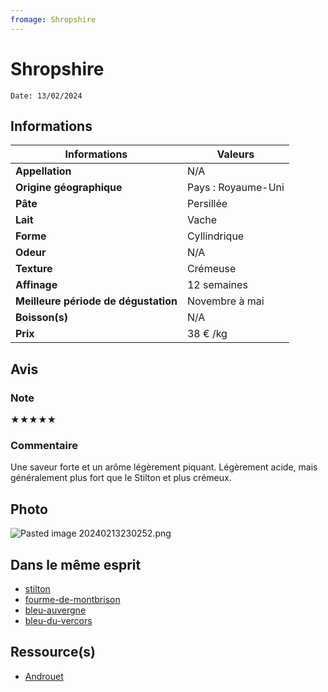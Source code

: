 ```yaml
---
fromage: Shropshire
---
```

# Shropshire
```
Date: 13/02/2024
```
## Informations

| Informations | Valeurs |
| ---- | ---- |
| **Appellation** | N/A |
| **Origine géographique** | Pays : Royaume-Uni   |
| **Pâte** | Persillée |
| **Lait** | Vache |
| **Forme** | Cyllindrique |
| **Odeur** | N/A |
| **Texture** | Crémeuse |
| **Affinage** | 12 semaines |
| **Meilleure période de dégustation** | Novembre à mai |
| **Boisson(s)** | N/A |
| **Prix** | 38 € /kg |

## Avis
### Note
★★★★★
### Commentaire
Une saveur forte et un arôme légèrement piquant. Légèrement acide, mais généralement plus fort que le Stilton et plus crémeux.
## Photo
![Pasted image 20240213230252.png](./M%C3%A9dias/Pasted%20image%2020240213230252.png)

## Dans le même esprit
* [stilton](./stilton.md)
* [fourme-de-montbrison](./fourme-de-montbrison.md)
* [bleu-auvergne](./bleu-auvergne.md)
* [bleu-du-vercors](./bleu-du-vercors.md)

## Ressource(s)
* [Androuet](https://androuet.com/Shropshire-173.html)